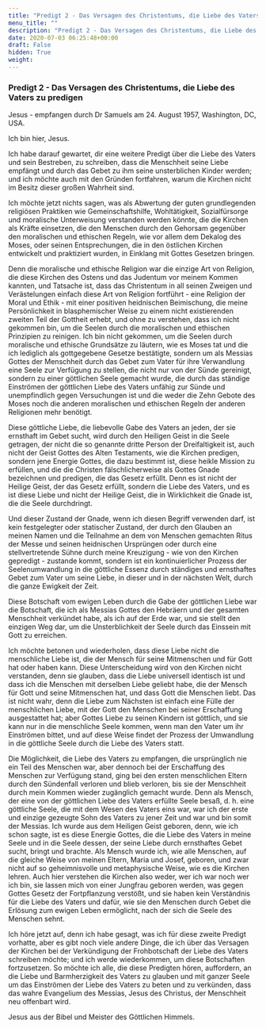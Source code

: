 ```yaml
---
title: "Predigt 2 - Das Versagen des Christentums, die Liebe des Vaters zu predigen"
menu_title: ""
description: "Predigt 2 - Das Versagen des Christentums, die Liebe des Vaters zu predigen"
date: 2020-07-03 06:25:48+00:00
draft: False
hidden: True
weight:
---
```

### Predigt 2 - Das Versagen des Christentums, die Liebe des Vaters zu predigen

Jesus - empfangen durch Dr Samuels am 24. August 1957, Washington, DC, USA.

Ich bin hier, Jesus.

Ich habe darauf gewartet, dir eine weitere Predigt über die Liebe des Vaters und sein Bestreben, zu schreiben, dass die Menschheit seine Liebe empfängt und durch das Gebet zu ihm seine unsterblichen Kinder werden; und ich möchte auch mit den Gründen fortfahren, warum die Kirchen nicht im Besitz dieser großen Wahrheit sind.

Ich möchte jetzt nichts sagen, was als Abwertung der guten grundlegenden religiösen Praktiken wie Gemeinschaftshilfe, Wohltätigkeit, Sozialfürsorge und moralische Unterweisung verstanden werden könnte, die die Kirchen als Kräfte einsetzen, die den Menschen durch den Gehorsam gegenüber den moralischen und ethischen Regeln, wie vor allem dem Dekalog des Moses, oder seinen Entsprechungen, die in den östlichen Kirchen entwickelt und praktiziert wurden, in Einklang mit Gottes Gesetzen bringen.

Denn die moralische und ethische Religion war die einzige Art von Religion, die diese Kirchen des Ostens und das Judentum vor meinem Kommen kannten, und Tatsache ist, dass das Christentum in all seinen Zweigen und Verästelungen einfach diese Art von Religion fortführt - eine Religion der Moral und Ethik - mit einer positiven heidnischen Beimischung, die meine Persönlichkeit in blasphemischer Weise zu einem nicht existierenden zweiten Teil der Gottheit erhebt, und ohne zu verstehen, dass ich nicht gekommen bin, um die Seelen durch die moralischen und ethischen Prinzipien zu reinigen. Ich bin nicht gekommen, um die Seelen durch moralische und ethische Grundsätze zu läutern, wie es Moses tat und die ich lediglich als gottgegebene Gesetze bestätigte, sondern um als Messias Gottes der Menschheit durch das Gebet zum Vater für ihre Verwandlung eine Seele zur Verfügung zu stellen, die nicht nur von der Sünde gereinigt, sondern zu einer göttlichen Seele gemacht wurde, die durch das ständige Einströmen der göttlichen Liebe des Vaters unfähig zur Sünde und unempfindlich gegen Versuchungen ist und die weder die Zehn Gebote des Moses noch die anderen moralischen und ethischen Regeln der anderen Religionen mehr benötigt.

Diese göttliche Liebe, die liebevolle Gabe des Vaters an jeden, der sie ernsthaft im Gebet sucht, wird durch den Heiligen Geist in die Seele getragen, der nicht die so genannte dritte Person der Dreifaltigkeit ist, auch nicht der Geist Gottes des Alten Testaments, wie die Kirchen predigen, sondern jene Energie Gottes, die dazu bestimmt ist, diese heikle Mission zu erfüllen, und die die Christen fälschlicherweise als Gottes Gnade bezeichnen und predigen, die das Gesetz erfüllt. Denn es ist nicht der Heilige Geist, der das Gesetz erfüllt, sondern die Liebe des Vaters, und es ist diese Liebe und nicht der Heilige Geist, die in Wirklichkeit die Gnade ist, die die Seele durchdringt.

Und dieser Zustand der Gnade, wenn ich diesen Begriff verwenden darf, ist kein festgelegter oder statischer Zustand, der durch den Glauben an meinen Namen und die Teilnahme an dem von Menschen gemachten Ritus der Messe und seinen heidnischen Ursprüngen oder durch eine stellvertretende Sühne durch meine Kreuzigung - wie von den Kirchen gepredigt - zustande kommt, sondern ist ein kontinuierlicher Prozess der Seelenumwandlung in die göttliche Essenz durch ständiges und ernsthaftes Gebet zum Vater um seine Liebe, in dieser und in der nächsten Welt, durch die ganze Ewigkeit der Zeit.

Diese Botschaft vom ewigen Leben durch die Gabe der göttlichen Liebe war die Botschaft, die ich als Messias Gottes den Hebräern und der gesamten Menschheit verkündet habe, als ich auf der Erde war, und sie stellt den einzigen Weg dar, um die Unsterblichkeit der Seele durch das Einssein mit Gott zu erreichen.

Ich möchte betonen und wiederholen, dass diese Liebe nicht die menschliche Liebe ist, die der Mensch für seine Mitmenschen und für Gott hat oder haben kann. Diese Unterscheidung wird von den Kirchen nicht verstanden, denn sie glauben, dass die Liebe universell identisch ist und dass ich die Menschen mit derselben Liebe geliebt habe, die der Mensch für Gott und seine Mitmenschen hat, und dass Gott die Menschen liebt. Das ist nicht wahr, denn die Liebe zum Nächsten ist einfach eine Fülle der menschlichen Liebe, mit der Gott den Menschen bei seiner Erschaffung ausgestattet hat; aber Gottes Liebe zu seinen Kindern ist göttlich, und sie kann nur in die menschliche Seele kommen, wenn man den Vater um ihr Einströmen bittet, und auf diese Weise findet der Prozess der Umwandlung in die göttliche Seele durch die Liebe des Vaters statt.

Die Möglichkeit, die Liebe des Vaters zu empfangen, die ursprünglich nie ein Teil des Menschen war, aber dennoch bei der Erschaffung des Menschen zur Verfügung stand, ging bei den ersten menschlichen Eltern durch den Sündenfall verloren und blieb verloren, bis sie der Menschheit durch mein Kommen wieder zugänglich gemacht wurde. Denn als Mensch, der eine von der göttlichen Liebe des Vaters erfüllte Seele besaß, d. h. eine göttliche Seele, die mit dem Wesen des Vaters eins war, war ich der erste und einzige gezeugte Sohn des Vaters zu jener Zeit und war und bin somit der Messias. Ich wurde aus dem Heiligen Geist geboren, denn, wie ich schon sagte, ist es diese Energie Gottes, die die Liebe des Vaters in meine Seele und in die Seele dessen, der seine Liebe durch ernsthaftes Gebet sucht, bringt und brachte. Als Mensch wurde ich, wie alle Menschen, auf die gleiche Weise von meinen Eltern, Maria und Josef, geboren, und zwar nicht auf so geheimnisvolle und metaphysische Weise, wie es die Kirchen lehren. Auch hier verstehen die Kirchen also weder, wer ich war noch wer ich bin, sie lassen mich von einer Jungfrau geboren werden, was gegen Gottes Gesetz der Fortpflanzung verstößt, und sie haben kein Verständnis für die Liebe des Vaters und dafür, wie sie den Menschen durch Gebet die Erlösung zum ewigen Leben ermöglicht, nach der sich die Seele des Menschen sehnt.

Ich höre jetzt auf, denn ich habe gesagt, was ich für diese zweite Predigt vorhatte, aber es gibt noch viele andere Dinge, die ich über das Versagen der Kirchen bei der Verkündigung der Frohbotschaft der Liebe des Vaters schreiben möchte; und ich werde wiederkommen, um diese Botschaften fortzusetzen. So möchte ich alle, die diese Predigten hören, auffordern, an die Liebe und Barmherzigkeit des Vaters zu glauben und mit ganzer Seele um das Einströmen der Liebe des Vaters zu beten und zu verkünden, dass das wahre Evangelium des Messias, Jesus des Christus, der Menschheit neu offenbart wird.

Jesus aus der Bibel und Meister des Göttlichen Himmels.
